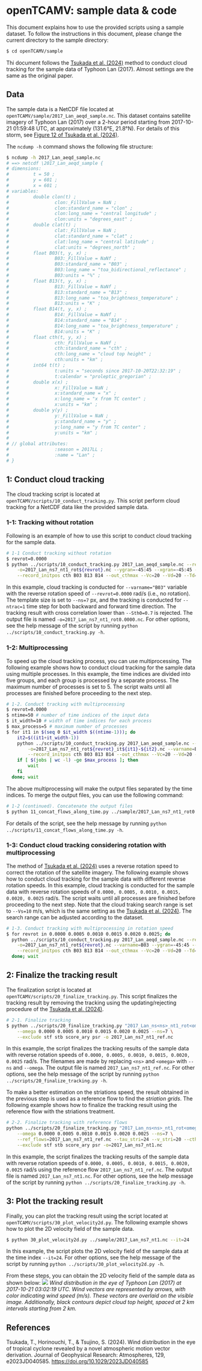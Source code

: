 # openTCAMV: sample data & code
This document explains how to use the provided scripts using a sample dataset. To follow the instructions in this document, please change the current directory to the sample directory:
```bash
$ cd openTCAMV/sample
```

Thi document follows the [Tsukada et al. (2024)](https://doi.org/10.1029/2023JD040585) method to conduct cloud tracking for the sample data of Typhoon Lan (2017). Almost settings are the same as the original paper.

## Data
The sample data is a NetCDF file located at `openTCAMV/sample/2017_Lan_aeqd_sample.nc`. This dataset contains satellite imagery of Typhoon Lan (2017) over a 2-hour period starting from 2017-10-21 01:59:48 UTC, at approximately (131.6°E, 21.8°N). For details of this storm, see [Figure 12 of Tsukada et al. (2024)](https://agupubs.onlinelibrary.wiley.com/cms/asset/4b9fb874-75a8-4fc3-9094-685dd073e121/jgrd59466-fig-0012-m.jpg).


The `ncdump -h` command shows the following file structure:
```bash
$ ncdump -h 2017_Lan_aeqd_sample.nc
# ==> netcdf \2017_Lan_aeqd_sample {
# dimensions:
#         t = 50 ;
#         y = 601 ;
#         x = 601 ;
# variables:
#         double clon(t) ;
#                 clon:_FillValue = NaN ;
#                 clon:standard_name = "clon" ;
#                 clon:long_name = "central longitude" ;
#                 clon:units = "degrees_east" ;
#         double clat(t) ;
#                 clat:_FillValue = NaN ;
#                 clat:standard_name = "clat" ;
#                 clat:long_name = "central latitude" ;
#                 clat:units = "degrees_north" ;
#         float B03(t, y, x) ;
#                 B03:_FillValue = NaNf ;
#                 B03:standard_name = "B03" ;
#                 B03:long_name = "toa_bidirectional_reflectance" ;
#                 B03:units = "%" ;
#         float B13(t, y, x) ;
#                 B13:_FillValue = NaNf ;
#                 B13:standard_name = "B13" ;
#                 B13:long_name = "toa_brightness_temperature" ;
#                 B13:units = "K" ;
#         float B14(t, y, x) ;
#                 B14:_FillValue = NaNf ;
#                 B14:standard_name = "B14" ;
#                 B14:long_name = "toa_brightness_temperature" ;
#                 B14:units = "K" ;
#         float cth(t, y, x) ;
#                 cth:_FillValue = NaNf ;
#                 cth:standard_name = "cth" ;
#                 cth:long_name = "cloud top height" ;
#                 cth:units = "km" ;
#         int64 t(t) ;
#                 t:units = "seconds since 2017-10-20T22:32:19" ;
#                 t:calendar = "proleptic_gregorian" ;
#         double x(x) ;
#                 x:_FillValue = NaN ;
#                 x:standard_name = "x" ;
#                 x:long_name = "x from TC center" ;
#                 x:units = "km" ;
#         double y(y) ;
#                 y:_FillValue = NaN ;
#                 y:standard_name = "y" ;
#                 y:long_name = "y from TC center" ;
#                 y:units = "km" ;
# 
# // global attributes:
#                 :season = 2017LL ;
#                 :name = "Lan" ;
# }
```

## 1: Conduct cloud tracking
The cloud tracking script is located at `openTCAMV/scripts/10_conduct_tracking.py`. This script perform cloud tracking for a NetCDF data like the provided sample data.

### 1-1: Tracking without rotation
Following is an example of how to use this script to conduct cloud tracking for the sample data.
```bash
# 1-1 Conduct tracking without rotation
$ revrot=0.0000
$ python ../scripts/10_conduct_tracking.py 2017_Lan_aeqd_sample.nc --revrot $revrot --varname=B03 --ns=7 --ntrac=1 --Sth0=0.7 \
    -o=2017_Lan_ns7_nt1_rot${revrot}.nc --ygran=-45:45 --xgran=-45:45 --traj_int=1 --Vs=40 \
    --record_initpos cth B03 B13 B14 --out_cthmax --Vc=20 --Vd=20 --Td=60 --Vth=5
```
In this example, cloud tracking is conducted for `--varname="B03"` variable with the reverse rotation speed of `--revrot=0.0000` rad/s (i.e., no rotation). The template size is set to `--ns=7` px, and the tracking is conducted for `--ntrac=1` time step for both backward and forward time direction. The tracking result with cross correlation lower than `--Sth0=0.7` is rejected. The output file is named `-o=2017_Lan_ns7_nt1_rot0.0000.nc`. For other options, see the help message of the script by running `python ../scripts/10_conduct_tracking.py -h`.


### 1-2: Multiprocessing
To speed up the cloud tracking process, you can use multiprocessing. The following example shows how to conduct cloud tracking for the sample data using multiple processes. In this example, the time indices are divided into five groups, and each group is processed by a separate process. The maximum number of processes is set to 5. The script waits until all processes are finished before proceeding to the next step.
```bash
# 1-2. Conduct tracking with multiprocessing
$ revrot=0.0000
$ ntime=50 # number of time indices of the input data
$ it_width=10 # width of time indices for each process
$ max_process=5 # maximum number of processes
$ for it1 in $(seq 0 $it_width $((ntime-1))); do
    it2=$((it1+it_width-1))
    python ../scripts/10_conduct_tracking.py 2017_Lan_aeqd_sample.nc --revrot $revrot --itran=$it1:$it2 --ns=7 --ntrac=1 --Sth0=0.7 \
        -o=2017_Lan_ns7_nt1_rot${revrot}_it${it1}-${it2}.nc --varname=B03 --ygran=-45:45 --xgran=-45:45 --traj_int=1 --Vs=40 \
        --record_initpos cth B03 B13 B14 --out_cthmax --Vc=20 --Vd=20 --Td=60 --Vth=5 &
    if [ $(jobs | wc -l) -ge $max_process ]; then
        wait
    fi
  done; wait
```
The above multiprocessing will make the output files separated by the time indices. To merge the output files, you can use the following command:
```bash
# 1-2 (continued). Concatenate the output files
$ python 11_concat_flows_along_time.py ../sample/2017_Lan_ns7_nt1_rot0.0000_it*.nc --exclude_texts concat -o ../sample/2017_Lan_ns7_nt1_concat.nc
```
For details of the script, see the help message by running `python ../scripts/11_concat_flows_along_time.py -h`.

### 1-3: Conduct cloud tracking considering rotation with multiprocessing
The method of [Tsukada et al. (2024)](https://doi.org/10.1029/2023JD040585) uses a reverse rotation speed to correct the rotation of the satellite imagery. The following example shows how to conduct cloud tracking for the sample data with different reverse rotation speeds. In this example, cloud tracking is conducted for the sample data with reverse rotation speeds of `0.0000, 0.0005, 0.0010, 0.0015, 0.0020, 0.0025` rad/s. The script waits until all processes are finished before proceeding to the next step.
Note that the cloud traking search range is set to `--Vs=10` m/s, which is the same setting as the [Tsukada et al. (2024)](https://doi.org/10.1029/2023JD040585). The search range can be adjusted according to the dataset.

```bash
# 1-3. Conduct tracking with multiprocessing in rotation speed
$ for revrot in 0.0000 0.0005 0.0010 0.0015 0.0020 0.0025; do
  python ../scripts/10_conduct_tracking.py 2017_Lan_aeqd_sample.nc --revrot $revrot --ns=7 --ntrac=1 --Sth0=0.7 \
    -o=2017_Lan_ns7_nt1_rot${revrot}.nc --varname=B03 --ygran=-45:45 --xgran=-45:45 --traj_int=1 --Vs=10 \
    --record_initpos cth B03 B13 B14 --out_cthmax --Vc=20 --Vd=20 --Td=60 --Vth=5 &
  done; wait
```

## 2: Finalize the tracking result
The finalization script is located at `openTCAMV/scripts/20_finalize_tracking.py`. This script finalizes the tracking result by removing the tracking using the updating/rejecting procedure of the [Tsukada et al. (2024)](https://doi.org/10.1029/2023JD040585).
```bash
# 2-1. Finalize tracking
$ python ../scripts/20_finalize_tracking.py "2017_Lan_ns<ns>_nt1_rot<omega>.nc" \
    --omega 0.0000 0.0005 0.0010 0.0015 0.0020 0.0025 --ns=7 \
    --exclude stf stb score_ary psr -o 2017_Lan_ns7_nt1_ref.nc
```
In this example, the script finalizes the tracking results of the sample data with reverse rotation speeds of `0.0000, 0.0005, 0.0010, 0.0015, 0.0020, 0.0025` rad/s. The filenames are made by replacing `<ns>` and `<omega>` with `--ns` and `--omega`. The output file is named `2017_Lan_ns7_nt1_ref.nc`. For other options, see the help message of the script by running `python ../scripts/20_finalize_tracking.py -h`.

To make a better estimation on the striations speed, the result obtained in the previous step is used as a reference flow to find the *striation grids*. The following example shows how to finalize the tracking result using the reference flow with the striations treatment.
```bash
# 2-2. Finalize tracking with reference flows
python ../scripts/20_finalize_tracking.py "2017_Lan_ns<ns>_nt1_rot<omega>.nc" \
    --omega 0.0000 0.0005 0.0010 0.0015 0.0020 0.0025 --ns=7 \
    --ref_flows=2017_Lan_ns7_nt1_ref.nc --tau_stri=24 --v_stri=20 --cth_stri=6 --omega_stri=0.0015 \
    --exclude stf stb score_ary psr -o=2017_Lan_ns7_nt1.nc
```
In this example, the script finalizes the tracking results of the sample data with reverse rotation speeds of `0.0000, 0.0005, 0.0010, 0.0015, 0.0020, 0.0025` rad/s using the reference flow `2017_Lan_ns7_nt1_ref.nc`. The output file is named `2017_Lan_ns7_nt1.nc`. For other options, see the help message of the script by running `python ../scripts/20_finalize_tracking.py -h`.

## 3: Plot the tracking result
Finally, you can plot the tracking result using the script located at `openTCAMV/scripts/30_plot_velocity2d.py`. The following example shows how to plot the 2D velocity field of the sample data.
```bash
$ python 30_plot_velocity2d.py ../sample/2017_Lan_ns7_nt1.nc --it=24
```
In this example, the script plots the 2D velocity field of the sample data at the time index `--it=24`. For other options, see the help message of the script by running `python ../scripts/30_plot_velocity2d.py -h`.

From these steps, you can obtain the 2D velocity field of the sample data as shown below:
![](./AMVs_it24.png)
*Wind distribution in the eye of Typhoon Lan (2017) at 2017-10-21 03:02:19 UTC. Wind vectors are represented by arrows, with color indicating wind speed (m/s). These vectors are overlaid on the visible image. Additionally, black contours depict cloud top height, spaced at 2 km intervals starting from 2 km.*

## References
Tsukada, T., Horinouchi, T., & Tsujino, S. (2024). Wind distribution in the eye of tropical cyclone revealed by a novel atmospheric motion vector derivation. Journal of Geophysical Research: Atmospheres, 129, e2023JD040585. https://doi.org/10.1029/2023JD040585
